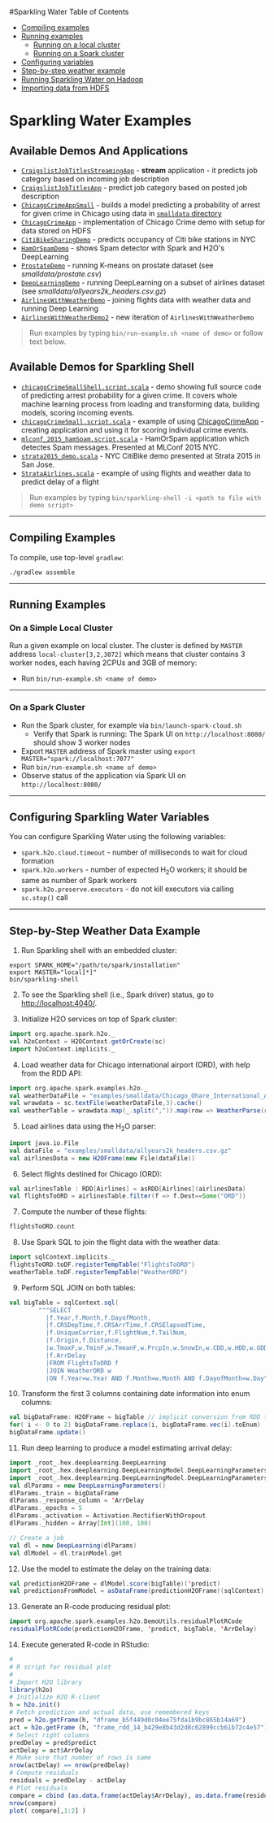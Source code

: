 #Sparkling Water Table of Contents
- [Compiling examples](#CompileExample)
- [Running examples](#RunExample)
  - [Running on a local cluster](#LocalCluster)
  - [Running on a Spark cluster](#SparkCluster)
- [Configuring variables](#ConfigVar)
- [Step-by-step weather example](#WeatherExample)
- [Running Sparkling Water on Hadoop](#Hadoop)
- [Importing data from HDFS](#ImportData)


# Sparkling Water Examples

## Available Demos And Applications
  * [`CraigslistJobTitlesStreamingApp`](src/main/scala/org/apache/spark/examples/h2o/CraigslistJobTitlesStreamingApp.scala) - **stream** application - it predicts job category based on incoming job description
  * [`CraigslistJobTitlesApp`](src/main/scala/org/apache/spark/examples/h2o/CraigslistJobTitlesApp.scala) - predict job category based on posted job description
  * [`ChicagoCrimeAppSmall`](src/main/scala/org/apache/spark/examples/h2o/ChicagoCrimeAppSmall.scala) - builds a model predicting a probability of arrest for given crime in Chicago using data in [`smalldata` directory](smalldata/)
  * [`ChicagoCrimeApp`](src/main/scala/org/apache/spark/examples/h2o/ChicagoCrimeApp.scala) - implementation of Chicago Crime demo with setup for data stored on HDFS
  * [`CitiBikeSharingDemo`](src/main/scala/org/apache/spark/examples/h2o/CitiBikeSharingDemo.scala) - predicts occupancy of Citi bike stations in NYC
  * [`HamOrSpamDemo`](src/main/scala/org/apache/spark/examples/h2o/HamOrSpamDemo.scala) - shows Spam detector with Spark and H2O's DeepLearning
  * [`ProstateDemo`](src/main/scala/org/apache/spark/examples/h2o/ProstateDemo.scala) - running K-means on prostate dataset (see
    _smalldata/prostate.csv_)
  * [`DeepLearningDemo`](src/main/scala/org/apache/spark/examples/h2o/DeepLearningDemo.scala) - running DeepLearning on a subset of airlines dataset (see
    _smalldata/allyears2k\_headers.csv.gz_)
  * [`AirlinesWithWeatherDemo`](src/main/scala/org/apache/spark/examples/h2o/AirlinesWithWeatherDemo.scala) - joining flights data with weather data and running
    Deep Learning
  * [`AirlinesWithWeatherDemo2`](src/main/scala/org/apache/spark/examples/h2o/AirlinesWithWeatherDemo2.scala) - new iteration of `AirlinesWithWeatherDemo`


> Run examples by typing  `bin/run-example.sh <name of demo>` or follow text below.

## Available Demos for Sparkling Shell
  * [`chicagoCrimeSmallShell.script.scala`](scripts/chicagoCrimeSmallShell.script.scala) - demo showing full source code of predicting arrest probability for a given crime. It covers whole machine learning process from loading and transforming data, building models, scoring incoming events.
  * [`chicagoCrimeSmall.script.scala`](scripts/chicagoCrimeSmall.script.scala) - example of using [ChicagoCrimeApp](src/main/scala/org/apache/spark/examples/h2o/ChicagoCrimeApp.scala) - creating application and using it for scoring individual crime events.
  * [`mlconf_2015_hamSpam.script.scala`](scripts/mlconf_2015_hamSpam.script.scala) - HamOrSpam application which detectes Spam messages. Presented at MLConf 2015 NYC.
  * [`strata2015_demo.scala`](scripts/strata2015_demo.scala) - NYC CitiBike demo presented at Strata 2015 in San Jose.
  * [`StrataAirlines.scala`](scripts/StrataAirlines.scala) - example of using flights  and weather data to predict delay of a flight
  
> Run examples by typing  `bin/sparkling-shell -i <path to file with demo script>` 
  
-----

<a name="CompileExample"></a>
## Compiling Examples
To compile, use top-level `gradlew`:
```
./gradlew assemble
```
---
<a name="RunExample"></a>
## Running Examples

<a name="LocalCluster"></a>
### On a Simple Local Cluster
 
 Run a given example on local cluster. The cluster is defined by `MASTER` address `local-cluster[3,2,3072]` which means that cluster contains 3 worker nodes, each having 2CPUs and 3GB of memory:
 * Run `bin/run-example.sh <name of demo>`
 
---
<a name="SparkCluster"></a>
### On a Spark Cluster
   * Run the Spark cluster, for example via `bin/launch-spark-cloud.sh`
     * Verify that Spark is running: The Spark UI on `http://localhost:8080/` should show 3 worker nodes 
   * Export `MASTER` address of Spark master using `export MASTER="spark://localhost:7077"`
   * Run `bin/run-example.sh <name of demo>`
   * Observe status of the application via Spark UI on `http://localhost:8080/`

---
<a name="ConfigVar"></a>
## Configuring Sparkling Water Variables

You can configure Sparkling Water using the following variables:
  * `spark.h2o.cloud.timeout` - number of milliseconds to wait for cloud formation
  * `spark.h2o.workers` - number of expected H<sub>2</sub>O workers; it should be same as number of Spark workers
  * `spark.h2o.preserve.executors` - do not kill executors via calling `sc.stop()` call

---
<a name="WeatherExample"></a>
## Step-by-Step Weather Data Example

1. Run Sparkling shell with an embedded cluster:
  ```
  export SPARK_HOME="/path/to/spark/installation"
  export MASTER="local[*]"
  bin/sparkling-shell
  ```

2. To see the Sparkling shell (i.e., Spark driver) status, go to [http://localhost:4040/](http://localhost:4040/).

3. Initialize H2O services on top of Spark cluster:
  ```scala
  import org.apache.spark.h2o._
  val h2oContext = H2OContext.getOrCreate(sc)
  import h2oContext.implicits._
  ```

4. Load weather data for Chicago international airport (ORD), with help from the RDD API:
  ```scala
  import org.apache.spark.examples.h2o._
  val weatherDataFile = "examples/smalldata/Chicago_Ohare_International_Airport.csv"
  val wrawdata = sc.textFile(weatherDataFile,3).cache()
  val weatherTable = wrawdata.map(_.split(",")).map(row => WeatherParse(row)).filter(!_.isWrongRow())
  ```

5. Load airlines data using the H<sub>2</sub>O parser:
  ```scala
  import java.io.File
  val dataFile = "examples/smalldata/allyears2k_headers.csv.gz"
  val airlinesData = new H2OFrame(new File(dataFile))
  ```

6. Select flights destined for Chicago (ORD):
  ```scala
  val airlinesTable : RDD[Airlines] = asRDD[Airlines](airlinesData)
  val flightsToORD = airlinesTable.filter(f => f.Dest==Some("ORD"))
  ```
  
7. Compute the number of these flights:
  ```scala
  flightsToORD.count
  ```

8. Use Spark SQL to join the flight data with the weather data:
  ```scala
  import sqlContext.implicits._
  flightsToORD.toDF.registerTempTable("FlightsToORD")
  weatherTable.toDF.registerTempTable("WeatherORD")
  ```

9. Perform SQL JOIN on both tables:
  ```scala
  val bigTable = sqlContext.sql(
          """SELECT
            |f.Year,f.Month,f.DayofMonth,
            |f.CRSDepTime,f.CRSArrTime,f.CRSElapsedTime,
            |f.UniqueCarrier,f.FlightNum,f.TailNum,
            |f.Origin,f.Distance,
            |w.TmaxF,w.TminF,w.TmeanF,w.PrcpIn,w.SnowIn,w.CDD,w.HDD,w.GDD,
            |f.ArrDelay
            |FROM FlightsToORD f
            |JOIN WeatherORD w
            |ON f.Year=w.Year AND f.Month=w.Month AND f.DayofMonth=w.Day""".stripMargin)
  ```
  
10. Transform the first 3 columns containing date information into enum columns:
  ```scala
  val bigDataFrame: H2OFrame = bigTable // implicit conversion from RDD to DataFrame
  for( i <- 0 to 2) bigDataFrame.replace(i, bigDataFrame.vec(i).toEnum)
  bigDataFrame.update()
  ```

11. Run deep learning to produce a model estimating arrival delay:
  ```scala
  import _root_.hex.deeplearning.DeepLearning
  import _root_.hex.deeplearning.DeepLearningModel.DeepLearningParameters  
  import _root_.hex.deeplearning.DeepLearningModel.DeepLearningParameters.Activation
  val dlParams = new DeepLearningParameters()
  dlParams._train = bigDataFrame
  dlParams._response_column = 'ArrDelay
  dlParams._epochs = 5
  dlParams._activation = Activation.RectifierWithDropout
  dlParams._hidden = Array[Int](100, 100)
  
  // Create a job  
  val dl = new DeepLearning(dlParams)
  val dlModel = dl.trainModel.get
  ```

12. Use the model to estimate the delay on the training data:
  ```scala
  val predictionH2OFrame = dlModel.score(bigTable)('predict)
  val predictionsFromModel = asDataFrame(predictionH2OFrame)(sqlContext).collect.map(row => if (row.isNullAt(0)) Double.NaN else row(0))
  ```

13. Generate an R-code producing residual plot:
  ```scala
  import org.apache.spark.examples.h2o.DemoUtils.residualPlotRCode
  residualPlotRCode(predictionH2OFrame, 'predict, bigTable, 'ArrDelay)  
  ```
  
14. Execute generated R-code in RStudio:
  ```R
  #
  # R script for residual plot
  #
  # Import H2O library
  library(h2o)
  # Initialize H2O R-client
  h = h2o.init()
  # Fetch prediction and actual data, use remembered keys
  pred = h2o.getFrame(h, "dframe_b5f449d0c04ee75fda1b9bc865b14a69")
  act = h2o.getFrame (h, "frame_rdd_14_b429e8b43d2d8c02899ccb61b72c4e57")
  # Select right columns
  predDelay = pred$predict
  actDelay = act$ArrDelay
  # Make sure that number of rows is same  
  nrow(actDelay) == nrow(predDelay)
  # Compute residuals  
  residuals = predDelay - actDelay
  # Plot residuals   
  compare = cbind (as.data.frame(actDelay$ArrDelay), as.data.frame(residuals$predict))
  nrow(compare)
  plot( compare[,1:2] )
  ```
